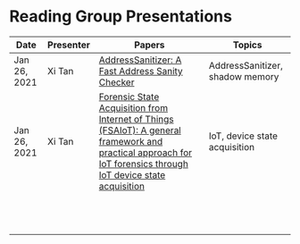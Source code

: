# Reading Group Presentations
| Date         | Presenter | Papers                                                                                                                       | Topics                          |
|--------------|-----------|------------------------------------------------------------------------------------------------------------------------------|---------------------------------|
| Jan 26, 2021 |Xi Tan     | [AddressSanitizer: A Fast Address Sanity Checker](https://www.usenix.org/system/files/conference/atc12/atc12-final39.pdf)    | AddressSanitizer, shadow memory |
| Jan 26, 2021 |Xi Tan     | [Forensic State Acquisition from Internet of Things (FSAIoT): A general framework and practical approach for IoT forensics through IoT device state acquisition](https://dl.acm.org/doi/abs/10.1145/3098954.3104053?casa_token=bk43f9v3DmAAAAAA:iuP131f8xNR-uX9wzs0n3_RQOZinCLgGMisP8oYaQShxE00FVOqwcC-PoSTH3UUzOi2fSXvuwAEn)  | IoT, device state acquisition |                                                                                                                            |                                 |
|              |           |                                                                                                                              |                                 |
|              |           |                                                                                                                              |                                 |
|              |           |                                                                                                                              |                                 |
|              |           |                                                                                                                              |                                 |
|              |           |                                                                                                                              |                                 |
|              |           |                                                                                                                              |                                 |
|              |           |                                                                                                                              |                                 |
|              |           |                                                                                                                              |                                 |
|              |           |                                                                                                                              |                                 |
|              |           |                                                                                                                              |                                 |
|              |           |                                                                                                                              |                                 |
|              |           |                                                                                                                              |                                 |
